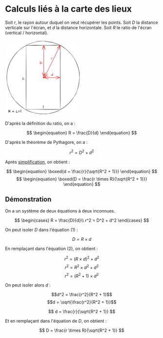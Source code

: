 # Calculs liés à la carte des lieux

Soit $r$, le rayon autour duquel on veut récupérer les points. Soit $D$ la distance verticale sur l'écran, et $d$ la distance horizontale. Soit $R$ le ratio de l'écran (vertical / horizontal).

<img src="../images/venue-map-schema.png" height="250" alt="Schema de l'écran du téléphone par rapport au rayon." />

D'après la définition du ratio, on a :

$$
\begin{equation}
R = \frac{D}{d}
\end{equation}
$$

D'après le théorème de Pythagore, on a :

$$
\begin{equation}
r^2 = D^2 + d^2
\end{equation}
$$

Après [simplification](https://www.wolframalpha.com/input?i=solve+%7BR%3DD%2Fd%2C+r%5E2%3DD%5E2%2Bd%5E2%2C+D%2C+d%7D), on obtient :

$$
\begin{equation}
\boxed{d = \frac{r}{\sqrt{R^2 + 1}}}
\end{equation}
$$
$$
\begin{equation}
\boxed{D = \frac{r \times R}{\sqrt{R^2 + 1}}}
\end{equation}
$$

## Démonstration

On a un système de deux équations à deux inconnues.

$$
\begin{cases}
R = \frac{D}{d}\\
r^2 = D^2 + d^2
\end{cases}
$$

On peut isoler $D$ dans l'équation $(1)$ :

$$D = R \times d$$

En remplaçant dans l'équation $(2)$, on obtient :

$$r^2 = (R \times d)^2 + d^2$$
$$r^2 = R^2 \times d^2 + d^2$$
$$r^2 = (R^2 + 1) \times d^2$$

On peut isoler alors $d$ :

$$d^2 = \frac{r^2}{R^2 + 1}$$
$$d = \sqrt{\frac{r^2}{R^2 + 1}}$$

$$
d = \frac{r}{\sqrt{R^2 + 1}}
$$

Et en remplaçant dans l'équation de $D$, on obtient :

$$
D = \frac{r \times R}{\sqrt{R^2 + 1}}
$$
